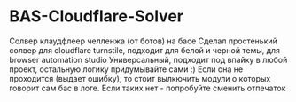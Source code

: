 # BAS-Cloudflare-Solver
Солвер клаудфлеер челленжа (от ботов) на басе
Сделал простенький солвер для cloudflare turnstile, подходит для белой и черной темы, для browser automation studio
Универсальный, подходит под впайку в любой проект, остальную логику придумывайте сами :)
Если она не проходится (выдает ошибку), то стоит вылкючить модули о которых говорит сам бас в логе. Если таких нет - попробуйте сменить отпечаток
